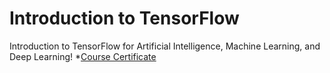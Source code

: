 # Introduction to TensorFlow
Introduction to TensorFlow for Artificial Intelligence, Machine Learning, and Deep Learning!
*[Course Certificate](https://github.com/AmalAljabri/Introduction-to-TensorFlow/blob/master/Introduction%20to%20TensorFlow%20for%20AI%2C%20ML%2C%20DL.pdf)
